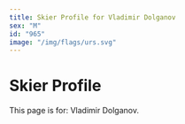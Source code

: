 ```yaml
---
title: Skier Profile for Vladimir Dolganov
sex: "M"
id: "965"
image: "/img/flags/urs.svg" 
---
```


# Skier Profile

This page is for: Vladimir Dolganov.
    